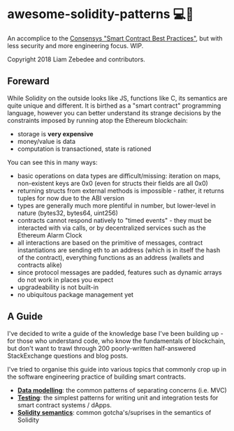 awesome-solidity-patterns 💻🐍
==============================

An accomplice to the [Consensys "Smart Contract Best Practices"](https://consensys.github.io/smart-contract-best-practices/), but with less security and more engineering focus. WIP.

Copyright 2018 Liam Zebedee and contributors.

## Foreward
While Solidity on the outside looks like JS, functions like C, its semantics are quite unique and different. It is birthed as a "smart contract" programming language, however you can better understand its strange decisions by the constraints imposed by running atop the Ethereum blockchain:

- storage is **very expensive**
- money/value is data
- computation is transactioned, state is rationed

You can see this in many ways: 
 * basic operations on data types are difficult/missing: iteration on maps, non-existent keys are 0x0 (even for structs their fields are all 0x0) 
 * returning structs from external methods is impossible - rather, it returns tuples for now due to the ABI version
 * types are generally much more plentiful in number, but lower-level in nature (bytes32, bytes64, uint256)
 * contracts cannot respond natively to "timed events" - they must be interacted with via calls, or by decentralized services such as the Ethereum Alarm Clock
 * all interactions are based on the primitive of messages, contract instantiations are sending eth to an address (which is in itself the hash of the contract), everything functions as an address (wallets and contracts alike)
 * since protocol messages are padded, features such as dynamic arrays do not work in places you expect
 * upgradeability is not built-in
 * no ubiquitous package management yet

## A Guide
I've decided to write a guide of the knowledge base I've been building up - for those who understand code, who know the fundamentals of blockchain, but don't want to trawl through 200 poorly-written half-answered StackExchange questions and blog posts.

I've tried to organise this guide into various topics that commonly crop up in the software engineering practice of building smart contracts.

 - **[Data modelling](https://github.com/liamzebedee/awesome-solidity-patterns/blob/master/data-modelling.md)**: the common patterns of separating concerns (i.e. MVC)
 - **[Testing](https://github.com/liamzebedee/awesome-solidity-patterns/blob/master/testing.md)**: the simplest patterns for writing unit and integration tests for smart contract systems / dApps.
 - **[Solidity semantics](https://github.com/liamzebedee/awesome-solidity-patterns/blob/master/solidity.md)**: common gotcha's/suprises in the semantics of Solidity

